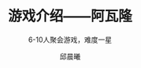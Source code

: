 ---
layout:     post
title:      游戏介绍——阿瓦隆
author:     邱晨曦
tags: 		guide party
subtitle:  	6-10人聚会游戏，难度一星
category:   guide
---